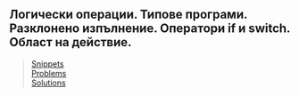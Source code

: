 ## Логически операции. Типове програми. Разклонено изпълнение. Оператори if и switch. Област на действие.

> [Snippets]()  
> [Problems]()  
> [Solutions]()  


